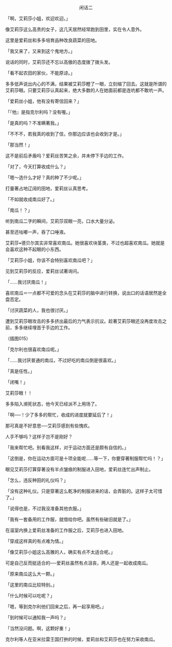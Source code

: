 <p align="center">闲话二</p>

「啊，艾莉莎小姐，欢迎欢迎。」

像艾莉莎这么高贵的女子，这几天居然经常跑到田里，实在令人意外。

这里是爱莉丝和多多培育品种改良蔬菜的田地。

「我又来了，又来到这个鬼地方。」

说话的同时，艾莉莎还不忘以高傲的态度拨了拨头发。

「看不起农田的家伙，不能原谅。」

多多低声说出内心的不满，结果被艾莉莎瞪了一眼，立刻缩了回去。这就是所谓的艾莉莎眼。只要艾莉莎认真起来，绝大多数的人在她面前都是连吭都不敢吭一声。

「爱莉丝小姐，他有没有寄信回来？」

「『他』是指克尔利吗？没有喔。」

「是真的吗？不准瞒著我。」

「不不不，若我真的收到了信，你那边应该也会收到才是。」

「那当然！」

这不是前后矛盾吗？爱莉丝苦笑之余，并未停下手边的工作。

「对了，今天打算收成什么？」

「嗯～选什么才好？真的种了不少呢。」

打量著占地辽阔的田地，爱莉丝认真思考。

「不如就收成南瓜好了。」

「南瓜！？」

听到南瓜二字的瞬间，艾莉莎双眼一亮，口水大量分泌。

甚至还咕嘟一声，吞了口唾液。

艾莉莎•德贝尔其实非常喜欢南瓜。她很喜欢块茎类，不过也超喜欢南瓜。她就是会喜欢这种不起眼的小东西。

「艾莉莎小姐，你该不会特别喜欢南瓜吧？」

见到艾莉莎的反应，爱莉丝试著询问。

「……我讨厌南瓜！」

喜欢南瓜＝一点都不可爱的念头在艾莉莎的脑中进行转换，说出口的话语居然是全盘否定。

「讨厌蔬菜的人，我也很讨厌。」

遭到艾莉莎眼攻击的多多挤出最后的力气表示抗议。趁著艾莉莎眼还没再度攻击之前，多多继续埋首于手边的工作。

（插图015）

「克尔利也很喜欢南瓜呢。」

「……我讨厌普通的南瓜，不过好吃的南瓜倒是很喜欢。」

「真是任性。」

「闭嘴！」

艾莉莎眼！！

多多陷入濒死状态，他今天已经派不上用场了。

「啊──！少了多多的帮忙，收成的进度就要延后了！」

那可真是不好意思──艾莉莎感到有些愧疚。

人手不够吗？这样子岂不是刚好？

「我来帮忙吧。别看我这样，对于运动方面还是颇有自信的。」

「这倒是，你在运动方面可是十项全能呢……等一下，你要穿著制服帮忙吗！？」

眼见艾莉莎打算穿著没有半点皱痕的制服进入田地，爱莉丝连忙出声制止。

「怎么，违反种田的礼仪吗？」

「没有这种礼仪。只是穿著这么乾净的制服进来的话，会弄脏的。这样子太可惜了。」

「说得也是，不过我没准备其他衣服。」

「我有一套备用的工作服，就借给你吧。虽然有些破旧就是了。」

在温室内换上爱莉丝准备的工作服之后，艾莉莎也进入田地。

「穿成这样真的有点难为情。」

「像艾莉莎小姐这么高雅的人，确实有点不太适合呢。」

可是自己反而挺适合的──爱莉丝虽然有点沮丧，两人还是一起收成南瓜。

「原来南瓜这么大一颗。」

「这里的南瓜比较特别。」

「什么时候可以吃呢？」

「嗯，等到克尔利他们回来之后，再一起享用吧。」

「到时候可以通知我一声吗？」

「当然没问题。啊，这颗好重！」

克尔利等人在亚米拉雷王国打拚的时候，爱莉丝和艾莉莎也在努力采收南瓜。

